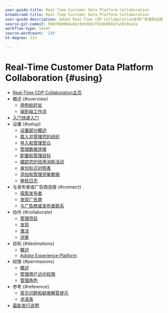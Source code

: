 ```yaml
---
user-guide-title: Real-Time Customer Data Platform Collaboration
breadcrumb-title: Real-Time Customer Data Platform Collaboration
user-guide-description: Adobe Real-Time CDP Collaboration支持广告商和出版商之间的无缝和安全数据共享和协作，促进实时受众洞察和个性化营销策略。
source-git-commit: 98d70b0069a8bc9e5d032fd2dd090afa5010ea2a
workflow-type: tm+mt
source-wordcount: '133'
ht-degree: 21%

---
```



# Real-Time Customer Data Platform Collaboration {#using}

* [Real-Time CDP Collaboration主页](./home.md)
* 概述 {#overview}
   * [用例和好处](./use-cases-benefits.md)
   * [端到端工作流](./end-to-end-workflow.md)
* [入门快速入门](./quick-start-guide.md)
* 设置 {#setup}
   * [设置部分概述](./setup/setup-overview.md)
   * [载入并管理您的组织](./setup/onboard-organization.md)
   * [导入和管理受众](./setup/onboard-audiences.md)
   * [管理数据连接](./setup/manage-data-connection.md)
   * [配置和管理目标](./setup/manage-destinations.md)
   * [跟踪您的信用消耗活动](/help/guide/setup/my-activity.md)
   * [身份标识对照表](./setup/identity-crosswalk.md)
   * [添加和管理测量数据](./setup/onboard-measurement-data.md)
   * [审核日志](./setup/audit-logs.md)
* 与发布者或广告商连接 {#connect}
   * [探索发布者](./connect/discover-publishers.md)
   * [发现广告商](./connect/discover-advertisers.md)
   * [与广告商或发布者联系](./connect/establishing-connections.md)
* 协作 {#collaborate}
   * [管理项目](./collaborate/manage-projects.md)
   * [发现](./collaborate/discover.md)
   * [激活](./collaborate/activate.md)
   * [测量](./collaborate/measure.md)
* 目标 {#destinations}
   * [概述](./destinations/overview.md)
   * [Adobe Experience Platform](./destinations/experience-platform.md)
* 权限 {#permissions}
   * [概述](/help/guide/permissions/overview.md)
   * [管理用户访问权限](/help/guide/permissions/manage-user-access.md)
   * [管理角色](/help/guide/permissions/manage-roles.md)
* 参考 {#reference}
   * [常见问题和疑难解答提示](./faqs/common-questions.md)
   * [术语表](./glossary.md)
* [最新发行说明](/help/guide/release-notes/latest.md)
